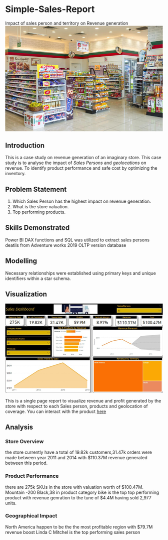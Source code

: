 # Simple-Sales-Report

Impact of sales person and territory on Revenue generation
![](convenience-store.jpg)

## Introduction
This is a case study on revenue generation of an imaginary store. This case study is to analyse the impact of *Sales Persons* and *geolocations* on revenue. To identify product performance and safe cost by optimizing the inventory.

## Problem Statement 
1. Which Sales Person has the highest impact on revenue generation.
2. What is the store valuation.
3. Top  performing products.

## Skills Demonstrated
Power BI DAX functions and SQL  was utilized to extract sales persons deatils from Adventure works 2019 OLTP version database

## Modelling 
Necessary relationships were established using primary keys and unique identifiers within a star schema.

## Visualization 
![](SalesSnapShot.jpg)

This is a single page report to visualize revenue and profit generated by the store with respect to each Sales person, products and geolocation of coverage.
You can interact with the product [here]()

## Analysis 
### Store Overview
the store currently have a total of 19.82k customers,31.47k orders were made between year 2011 and 2014 with $110.37M revenue generated between this period.

### Product Performance
there are 275k SKUs in the store with valuation worth of $100.47M. Mountain -200 Black,38 in product category bike is the top top performing product with revenue genration to the tune of $4.4M having sold 2,977 units.

### Geographical Impact
North America happen to be the the most profitable region with $79.7M revenue boost
Linda C Mitchel is the top performing sales person


